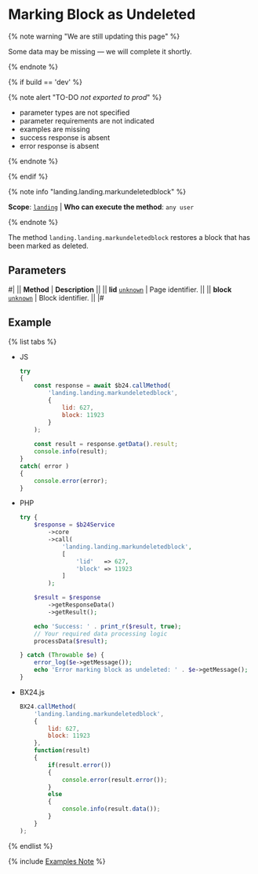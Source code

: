 # Marking Block as Undeleted

{% note warning "We are still updating this page" %}

Some data may be missing — we will complete it shortly.

{% endnote %}

{% if build == 'dev' %}

{% note alert "TO-DO _not exported to prod_" %}

- parameter types are not specified
- parameter requirements are not indicated
- examples are missing
- success response is absent
- error response is absent

{% endnote %}

{% endif %}

{% note info "landing.landing.markundeletedblock" %}

**Scope**: [`landing`](../../../scopes/permissions.md) | **Who can execute the method**: `any user`

{% endnote %}

The method `landing.landing.markundeletedblock` restores a block that has been marked as deleted.

## Parameters

#|
|| **Method** | **Description** ||
|| **lid**
[`unknown`](../../../data-types.md) | Page identifier. ||
|| **block**
[`unknown`](../../../data-types.md) | Block identifier. ||
|#

## Example

{% list tabs %}

- JS

    ```js
    try
    {
    	const response = await $b24.callMethod(
    		'landing.landing.markundeletedblock',
    		{
    			lid: 627,
    			block: 11923
    		}
    	);
    	
    	const result = response.getData().result;
    	console.info(result);
    }
    catch( error )
    {
    	console.error(error);
    }
    ```

- PHP

    ```php
    try {
        $response = $b24Service
            ->core
            ->call(
                'landing.landing.markundeletedblock',
                [
                    'lid'   => 627,
                    'block' => 11923
                ]
            );
    
        $result = $response
            ->getResponseData()
            ->getResult();
    
        echo 'Success: ' . print_r($result, true);
        // Your required data processing logic
        processData($result);
    
    } catch (Throwable $e) {
        error_log($e->getMessage());
        echo 'Error marking block as undeleted: ' . $e->getMessage();
    }
    ```

- BX24.js

    ```js
    BX24.callMethod(
        'landing.landing.markundeletedblock',
        {
            lid: 627,
            block: 11923
        },
        function(result)
        {
            if(result.error())
            {
                console.error(result.error());
            }
            else
            {
                console.info(result.data());
            }
        }
    );
    ```

{% endlist %}

{% include [Examples Note](../../../../_includes/examples.md) %}